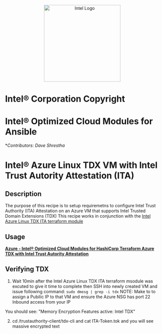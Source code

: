<p align="center">
  <img src="https://github.com/intel/optimized-cloud-recipes/blob/main/images/logo-classicblue-800px.png?raw=true" alt="Intel Logo" width="250"/>
</p>

# Intel® Corporation Copyright

# Intel® Optimized Cloud Modules for Ansible

**Contributors: Dave Shrestha*

# Intel®  Azure Linux TDX VM with Intel Trust Autority Attestation (ITA)

## Description 

The purpose of this recipe is to setup requiremetns to configure Intel Trust Authority (ITA) Attestation on an Azure VM that supports Intel Trusted Domain Extensions (TDX)
This recipe works in conjunction with the [Intel Azure Linux TDX ITA terraform module](https://github.com/intel/terraform-intel-azure-linux-vm/tree/main/examples)

## Usage

[**Azure - Intel® Optimized Cloud Modules for HashiCorp Terraform Azure TDX with Intel Trust Autority Attestation**](https://github.com/intel/terraform-intel-azure-linux-vm/tree/ds-terraform-intel-azure-tdx-attestation-linux-vm/examples/azure-linux-tdx-ita-attestation-vm) 

## Verifying TDX
1. Wait 10min after the Intel Azure Linux TDX ITA terraform msodule was excuted to give it time to complete then SSH into newly created VM and issue following command: `sudo dmesg | grep -i tdx`
   NOTE: Make to to assign a Pubilic IP to that VM and ensure the Azure NSG has port 22 Inbound access from your IP

You should see: "Memory Encryption Features active: Intel TDX"

2. cd /trustauthority-client/tdx-cli and cat ITA-Token.tok and you will see massive encrypted text
